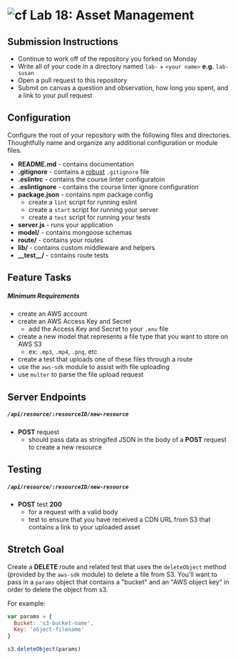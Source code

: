 ![cf](https://i.imgur.com/7v5ASc8.png) Lab 18: Asset Management
======

## Submission Instructions
* Continue to work off of the repository you forked on Monday
* Write all of your code in a directory named `lab-` + `<your name>` **e.g.** `lab-susan`
* Open a pull request to this repository
* Submit on canvas a question and observation, how long you spent, and a link to your pull request

## Configuration 
Configure the root of your repository with the following files and directories. Thoughtfully name and organize any additional configuration or module files.
* **README.md** - contains documentation
* **.gitignore** - contains a [robust](http://gitignore.io) `.gitignore` file 
* **.eslintrc** - contains the course linter configuratoin
* **.eslintignore** - contains the course linter ignore configuration
* **package.json** - contains npm package config
  * create a `lint` script for running eslint
  * create a `start` script for running your server
  * create a `test` script for running your tests
* **server.js** - runs your application
* **model/** - contains mongoose schemas
* **route/** - contains your routes
* **lib/** - contains custom middleware and helpers
* **\_\_test\_\_/** - contains route tests

## Feature Tasks
##### Minimum Requirements
* create an AWS account
* create an AWS Access Key and Secret
  * add the Access Key and Secret to your `.env` file
* create a new model that represents a file type that you want to store on AWS S3
  * ex: `.mp3`, `.mp4`, `.png`, etc
* create a test that uploads one of these files through a route
* use the `aws-sdk` module to assist with file uploading
* use `multer` to parse the file upload request

## Server Endpoints
##### `/api/resource/:resourceID/new-resource`
* **POST** request
  * should pass data as stringifed JSON in the body of a **POST** request to create a new resource

## Testing
##### `/api/resource/:resourceID/new-resource`
* **POST** test **200**
  * for a request with a valid body
  * test to ensure that you have received a CDN URL from S3 that contains a link to your uploaded asset

## Stretch Goal
Create a **DELETE** route and related test that uses the `deleteObject` method (provided by the `aws-sdk` module) to delete a file from S3. You'll want to pass in a `params` object that contains a "bucket" and an "AWS object key" in order to delete the object from s3.

For example:

``` javascript
var params = {
  Bucket: 's3-bucket-name',
  Key: 'object-filename'
}

s3.deleteObject(params)
```

